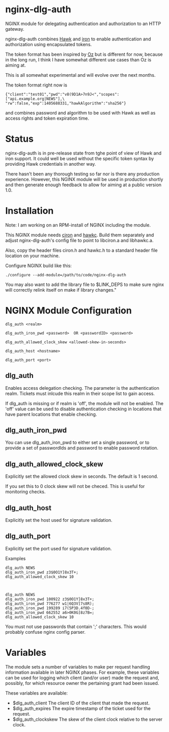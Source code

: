 nginx-dlg-auth
==============

NGINX module for delegating authentication and authorization to an HTTP gateway.

nginx-dlg-auth combines [Hawk](https://github.com/hueniverse/hawk) and [iron](https://github.com/hueniverse/iron) to enable authentication and
authorization using encapsulated tokens.

The token format has been inspired by [Oz](https://github.com/hueniverse/oz) but is
different for now, because in the long run, I think I have somewhat different use
cases than Oz is aiming at.

This is all somewhat experimental and will evolve over the next months.

The token format right now is

    {"client":"test01","pwd":"v8(9D1A>7n9J<","scopes":["api.example.org|NEWS"],\
    "rw":false,"exp":1405688331,"hawkAlgorithm":"sha256"}

and combines password and algorithm to be used with Hawk as well as access rights
and token expiration time.


Status
======

nginx-dlg-auth is in pre-release state from tghe point of view of Hawk and iron support.
It could well be used without the specific token syntax by providing Hawk credentials
in another way.

There hasn't been any thorough testing
so far nor is there any production experience. However, this NGINX module will
be used in production shortly and then generate enough feedback to allow for
aiming at a public version 1.0.


Installation
============

Note: I am working on an RPM-install of NGINX including the module.

This NGINX module needs [ciron](https://github.com/algermissen/ciron)
and [hawkc](https://github.com/algermissen/hawkc). Build them separately
and adjust nginx-dlg-auth's config file to point to libciron.a and libhawkc.a.

Also, copy the header files ciron.h and hawkc.h to a standard header file location
on your machine.

Configure NGINX build like this:


    ./configure --add-module=/path/to/code/nginx-dlg-auth

You may also want to add the library file to $LINK_DEPS to make
sure nginx will correctly relink itself on make if library
changes."

NGINX Module Configuration
==========================

    dlg_auth <realm> 

    dlg_auth_iron_pwd <password>  OR <passwordID> <password>

    dlg_auth_allowed_clock_skew <allowed-skew-in-seconds>

    dlg_auth_host <hostname>

    dlg_auth_port <port>

## dlg_auth

Enables access delegation checking. The parameter is the authentication realm.
Tickets must inlcude this realm in their scope list to gain access.

If dlg_auth is missing or if realm is 'off', the module will not be enabled.
The 'off' value can be used to disable authentication checking in locations
that have parent locations that enable checking.

## dlg_auth_iron_pwd

You can use dlg_auth_iron_pwd to either set a single password, or to provide
a set of passwordIds and password to enable password rotation.


## dlg_auth_allowed_clock_skew 

Explicitly set the allowed clock skew in seconds. The default is 1 second.

If you set this to 0 clock skew will not be checed. This is useful for
monitoring checks.

## dlg_auth_host <hostname>

Explicitly set the host used for signature validation.

## dlg_auth_port <port>

Explicitly set the port used for signature validation.


Examples

    dlg_auth NEWS 
    dlg_auth_iron_pwd z3$0O1Y]8x3T+;
    dlg_auth_allowed_clock_skew 10



    dlg_auth NEWS 
    dlg_auth_iron_pwd 100922 z3$0O1Y]8x3T+;
    dlg_auth_iron_pwd 776277 w1|6Q3V]7s8R);
    dlg_auth_iron_pwd 199289 i7(5P3D.4f0D-;
    dlg_auth_iron_pwd 662552 a6>0K0G]8z7B=;
    dlg_auth_allowed_clock_skew 10


You must not use passwords that contain ';' characters. This would probably confuse 
nginx config parser.

Variables
=========

The module sets a number of variables to make per request handling information available
in later NGINX phases. For example, these variables can be used for logging which client
(and/or user) made the request and, possibly, for which resource owner the pertaining
grant had been issued.

These variables are available:

- $dlg_auth_client The client ID of the client that made the request.
- $dlg_auth_expires The expire timestamp of the ticket used for the request.
- $dlg_auth_clockskew The skew of the client clock relative to the server clock.











